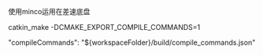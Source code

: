 使用minco运用在差速底盘

catkin_make -DCMAKE_EXPORT_COMPILE_COMMANDS=1

"compileCommands": "${workspaceFolder}/build/compile_commands.json"
